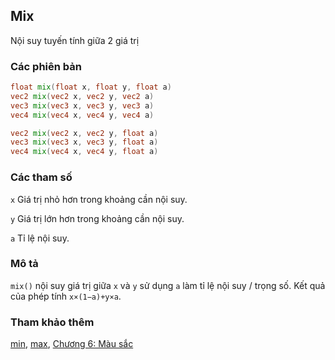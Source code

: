 ## Mix
Nội suy tuyến tính giữa 2 giá trị

### Các phiên bản
```glsl
float mix(float x, float y, float a)  
vec2 mix(vec2 x, vec2 y, vec2 a)  
vec3 mix(vec3 x, vec3 y, vec3 a)  
vec4 mix(vec4 x, vec4 y, vec4 a)

vec2 mix(vec2 x, vec2 y, float a)  
vec3 mix(vec3 x, vec3 y, float a)  
vec4 mix(vec4 x, vec4 y, float a)
```

### Các tham số
```x``` Giá trị nhỏ hơn trong khoảng cần nội suy.

```y``` Giá trị lớn hơn trong khoảng cần nội suy.

```a``` Tỉ lệ nội suy. 

### Mô tả
```mix()``` nội suy giá trị giữa ```x``` và ```y``` sử dụng ```a``` làm tỉ lệ nội suy / trọng số. Kết quả của phép tính ```x×(1−a)+y×a```.

<div class="codeAndCanvas" data="../06/mix.frag"></div>

<div class="codeAndCanvas" data="../06/gradient.frag"></div>

### Tham khảo thêm

[min](/glossary/?lan=vi&search=min), [max](/glossary/?lan=vi&search=max), [Chương 6: Màu sắc](/06/?lan=vi)
